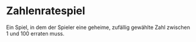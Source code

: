 # Zahlenratespiel
Ein Spiel, in dem der Spieler eine geheime, zufällig gewählte Zahl zwischen 1 und 100 erraten muss.
